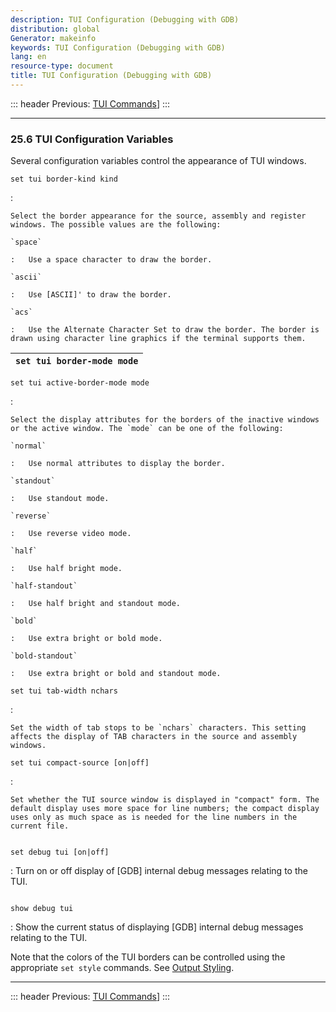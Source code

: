 ```yaml
---
description: TUI Configuration (Debugging with GDB)
distribution: global
Generator: makeinfo
keywords: TUI Configuration (Debugging with GDB)
lang: en
resource-type: document
title: TUI Configuration (Debugging with GDB)
---
```

::: header
Previous: [TUI Commands](TUI-Commands.html#TUI-Commands)]
:::

---

### 25.6 TUI Configuration Variables

Several configuration variables control the appearance of TUI windows.

`set tui border-kind kind`

:

```
Select the border appearance for the source, assembly and register windows. The possible values are the following:

`space`

:   Use a space character to draw the border.

`ascii`

:   Use [ASCII]' to draw the border.

`acs`

:   Use the Alternate Character Set to draw the border. The border is drawn using character line graphics if the terminal supports them.
```

| `set tui border-mode mode` |
| :------------------------: |

`set tui active-border-mode mode`

:

```
Select the display attributes for the borders of the inactive windows or the active window. The `mode` can be one of the following:

`normal`

:   Use normal attributes to display the border.

`standout`

:   Use standout mode.

`reverse`

:   Use reverse video mode.

`half`

:   Use half bright mode.

`half-standout`

:   Use half bright and standout mode.

`bold`

:   Use extra bright or bold mode.

`bold-standout`

:   Use extra bright or bold and standout mode.
```

`set tui tab-width nchars`

:

```
Set the width of tab stops to be `nchars` characters. This setting affects the display of TAB characters in the source and assembly windows.
```

`set tui compact-source [on|off]`

:

```
Set whether the TUI source window is displayed in "compact" form. The default display uses more space for line numbers; the compact display uses only as much space as is needed for the line numbers in the current file.


```

`set debug tui [on|off]`

:   Turn on or off display of [GDB] internal debug messages relating to the TUI.

```

```

`show debug tui`

:   Show the current status of displaying [GDB] internal debug messages relating to the TUI.

Note that the colors of the TUI borders can be controlled using the appropriate `set style` commands. See [Output Styling](Output-Styling.html#Output-Styling).

---

::: header
Previous: [TUI Commands](TUI-Commands.html#TUI-Commands)]
:::
